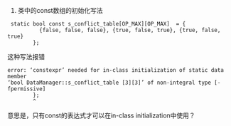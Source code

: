 1.  类中的const数组的初始化写法
```
 static bool const s_conflict_table[OP_MAX][OP_MAX]  = {
          {false, false, false}, {true, false, true}, {true, false, true}
        };
 ```
 这种写法报错
 ```
 error: ‘constexpr’ needed for in-class initialization of static data member
 ‘bool DataManager::s_conflict_table [3][3]’ of non-integral type [-fpermissive]
         };
         ^
```
意思是，只有const的表达式才可以在in-class initialization中使用？
